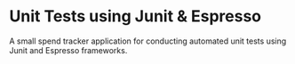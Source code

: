 # Unit Tests using Junit & Espresso

A small spend tracker application for conducting automated unit tests using Junit and Espresso frameworks.
